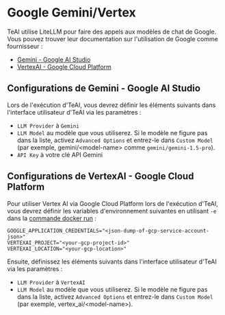 

# Google Gemini/Vertex

TeAI utilise LiteLLM pour faire des appels aux modèles de chat de Google. Vous pouvez trouver leur documentation sur l'utilisation de Google comme fournisseur :

- [Gemini - Google AI Studio](https://docs.litellm.ai/docs/providers/gemini)
- [VertexAI - Google Cloud Platform](https://docs.litellm.ai/docs/providers/vertex)

## Configurations de Gemini - Google AI Studio

Lors de l'exécution d'TeAI, vous devrez définir les éléments suivants dans l'interface utilisateur d'TeAI via les paramètres :
* `LLM Provider` à `Gemini`
* `LLM Model` au modèle que vous utiliserez.
Si le modèle ne figure pas dans la liste, activez `Advanced Options` et entrez-le dans `Custom Model` (par exemple, gemini/&lt;model-name&gt; comme `gemini/gemini-1.5-pro`).
* `API Key` à votre clé API Gemini

## Configurations de VertexAI - Google Cloud Platform

Pour utiliser Vertex AI via Google Cloud Platform lors de l'exécution d'TeAI, vous devrez définir les variables d'environnement suivantes en utilisant `-e` dans la [commande docker run](/modules/usage/installation#start-the-app) :

```
GOOGLE_APPLICATION_CREDENTIALS="<json-dump-of-gcp-service-account-json>"
VERTEXAI_PROJECT="<your-gcp-project-id>"
VERTEXAI_LOCATION="<your-gcp-location>"
```

Ensuite, définissez les éléments suivants dans l'interface utilisateur d'TeAI via les paramètres :
* `LLM Provider` à `VertexAI`
* `LLM Model` au modèle que vous utiliserez.
Si le modèle ne figure pas dans la liste, activez `Advanced Options` et entrez-le dans `Custom Model` (par exemple, vertex_ai/&lt;model-name&gt;).

